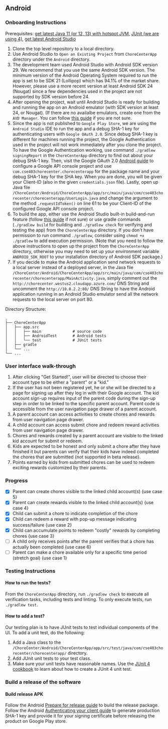## Android

### Onboarding Instructions
Prerequisites: [get latest Java 11 (or 12, 13) with hotspot JVM](https://adoptopenjdk.net/), [JUnit (we are using 4)](https://junit.org/junit4/), [get latest Android Studio](https://developer.android.com/studio/?gclid=CjwKCAjwkN6EBhBNEiwADVfya9HaDQcwUCBRUhf-a6Bhs6oP9Xt77MWjCXfam5GZOxicAAxxY-gylBoCNPYQAvD_BwE&gclsrc=aw.ds)
1. Clone the top level repository to a local directory.
2. Use Android Studio to `Open an Existing Project` from `ChoreCenterApp` directory under the `Android` directory.
3. The development team used Android Studio with Android SDK version 29. We recommend that you use the same Android SDK version. The minimum version of the Android Operating System required to run the app is set to be SDK 21 (Lollipop) which has 94.1% of the market share. However, please use a more recent version at least Android SDK 24 (Nougat) since a few dependencies used in the project are not supported by SDK version before 24.
4. After opening the project, wait until Android Studio is ready for building and running the app on an Android emulator (with SDK version at least 24, or Nougat). (If there are no availalbe emulators, create one from the `AVD Manager`. You can follow [this guide](https://developer.android.com/studio/run/managing-avds) if you are not sure.
5. Since the app is not published to `Google Play Store`, we are using the `Android Studio` IDE to run the app and a debug SHA-1 key for authenticating users with `Google OAuth 2.0`. Since debug SHA-1 key is different for machines running the project, the Google Authentication used in the project will not work immediately after you clone the project. To have the Google Authentication working, use command `./gradlew signingReport` in the `ChoreCenterApp` directory to find out about your debug SHA-1 key. Then, visit the Google OAuth 2.0 [Android guide](https://developers.google.com/identity/sign-in/android/start-integrating#configure_a_project) to configure a Google API console project and use `com.cse403chorecenter.chorecenterapp` for the package name and your debug SHA-1 key for the SHA key. When you are done, you will be given your Client-ID (also in the given `credentials.json` file). Lastly, open up Java file `/ChoreCenter/Android/ChoreCenterApp/app/src/main/java/com/cse403chorecenter/chorecenterapp/UserLogin.java` and change the argument to the method `.requestIdToken()` on line 61 to be your Client-ID of the configured Google API console project.
6. To build the app, either use the Android Studio built-in build-and-run feature (follow [this guide](https://developer.android.com/studio/run) if not sure) or use gradle commands (`./gradlew build` for building and `./gradlew check` for verifying and testing the app) from the `ChoreCenterApp` directory. If you don't have permission to run command `./gradlew`, consider using `chmod +x ./gradlew` to add execution permission. (Note that you need to follow the above instructions to open up the project from the `ChoreCenterApp` directory, otherwise you may need to set up your environment variable `ANDROID_SDK_ROOT` to your installation directory of Android SDK package.)
7. If you decide to make the Android application send network requests to a local server instead of a deployed server, in the Java file `/ChoreCenter/Android/ChoreCenterApp/app/src/main/java/com/cse403chorecenter/chorecenterapp/MainActivity.java`, simply comment out the `http://chorecenter.westus2.cloudapp.azure.com/` DNS String and uncomment the `http://10.0.2.2:80/` DNS String to have the Android application running in an Android Studio emulator send all the network requests to the local server on port 80.

Directory Structure:

    .
    ├── ChoreCenterApp 
    │   ├── app.src
    │   │   ├── main              # source code
    │   │   ├── AndroidTest       # Android tests
    │   │   └── test              # JUnit tests
    │   ├── gradle
    │   └── ...  
    └── ...
    

### User interface walk-through

1. After clicking "Get Started!", user will be directed to choose their account type to be either a "parent" or a "kid."
2. If the user has not been registered yet, he or she will be directed to a page for signing up after they log in with their Google account. The kid account sign-up requires input of the parent code during the sign-up step in order to be linked to the specific parent account. Parent code is accessible from the user navigation page drawer of a parent account.
3. A parent account can access activities to create chores and rewards from user navigation page drawer.
4. A child account can access submit chore and redeem reward activities from user navigation page drawer.
5. Chores and rewards created by a parent account are visible to the linked kid account for submit or redeem.
6. Kids are expected to be honest and only submit a chore after they have finished it but parents can verify that their kids have indeed completed the chores that are submitted {not supported in beta release}.
7. Points earned by kids from submitted chores can be used to redeem exciting rewards customized by their parents.

### Progress

- [x] Parent can create chores visible to the linked child account(s) {use case 5}
- [x] Parent can create rewards visible to the linked child account(s) {use case 4}
- [x] Child can submit a chore to indicate completion of the chore
- [x] Child can redeem a reward with pop-up message indicating success/failure {use case 2}
- [x] Child can accumulate points to redeem "costly" rewards by completing chores {use case 3}
- [ ] A child only receives points after the parent verifies that a chore has actually been completed {use case 6}
- [ ] Parent can make a chore available only for a specific time period (stretch goal) {use case 1}

### Testing Instructions

#### How to run the tests?
From the `ChoreCenterApp` directory, run `./gradlew check` to execute all verification tasks, including tests and linting. To only execute tests, run `./gradlew test`.

#### How to add a test?
Our testing plan is to have JUnit tests to test individual components of the UI. To add a unit test, do the following:
1. Add a Java class to the `/ChoreCenter/Android/ChoreCenterApp/app/src/test/java/com/cse403chorecenter/chorecenterapp/` directory.
2. Add JUnit unit tests to your test class.
3. Make sure your unit tests have reasonable names. Use the [JUnit 4 cookbook](https://junit.org/junit4/cookbook.html) to learn about how to create a JUnit 4 unit test.

### Build a release of the software

#### Build release APK
Follow the Android [Prepare for release guide](https://developer.android.com/studio/publish/preparing) to build the release package.
Follow the Android [Authenticating your client guide](https://developers.google.com/android/guides/client-auth) to generate production SHA-1 key and provide it for your signing certificate before releasing the product on Google Play store.
